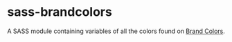 sass-brandcolors
================

A SASS module containing variables of all the colors found on [Brand Colors](http://brandcolors.net/ "Brand Colors").
